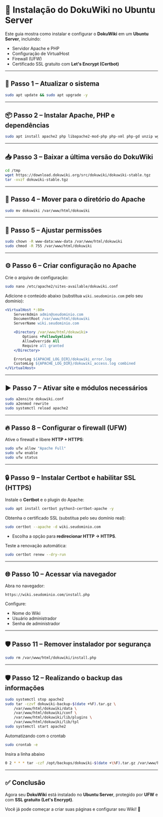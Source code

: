 # 📘 Instalação do DokuWiki no Ubuntu Server

Este guia mostra como instalar e configurar o **DokuWiki** em um **Ubuntu Server**, incluindo:
- Servidor Apache e PHP  
- Configuração de VirtualHost  
- Firewall (UFW)  
- Certificado SSL gratuito com **Let's Encrypt (Certbot)**  

---

## 🚀 Passo 1 – Atualizar o sistema
```bash
sudo apt update && sudo apt upgrade -y
````

---

## 📦 Passo 2 – Instalar Apache, PHP e dependências

```bash
sudo apt install apache2 php libapache2-mod-php php-xml php-gd unzip wget -y
```

---

## 📥 Passo 3 – Baixar a última versão do DokuWiki

```bash
cd /tmp
wget https://download.dokuwiki.org/src/dokuwiki/dokuwiki-stable.tgz
tar -xvzf dokuwiki-stable.tgz
```

---

## 📂 Passo 4 – Mover para o diretório do Apache

```bash
sudo mv dokuwiki /var/www/html/dokuwiki
```

---

## 🔑 Passo 5 – Ajustar permissões

```bash
sudo chown -R www-data:www-data /var/www/html/dokuwiki
sudo chmod -R 755 /var/www/html/dokuwiki
```

---

## ⚙️ Passo 6 – Criar configuração no Apache

Crie o arquivo de configuração:

```bash
sudo nano /etc/apache2/sites-available/dokuwiki.conf
```

Adicione o conteúdo abaixo (substitua `wiki.seudominio.com` pelo seu domínio):

```apache
<VirtualHost *:80>
    ServerAdmin admin@seudominio.com
    DocumentRoot /var/www/html/dokuwiki
    ServerName wiki.seudominio.com

    <Directory /var/www/html/dokuwiki>
        Options +FollowSymlinks
        AllowOverride All
        Require all granted
    </Directory>

    ErrorLog ${APACHE_LOG_DIR}/dokuwiki_error.log
    CustomLog ${APACHE_LOG_DIR}/dokuwiki_access.log combined
</VirtualHost>
```

---

## ▶️ Passo 7 – Ativar site e módulos necessários

```bash
sudo a2ensite dokuwiki.conf
sudo a2enmod rewrite
sudo systemctl reload apache2
```

---

## 🔥 Passo 8 – Configurar o firewall (UFW)

Ative o firewall e libere **HTTP + HTTPS**:

```bash
sudo ufw allow "Apache Full"
sudo ufw enable
sudo ufw status
```

---

## 🔒 Passo 9 – Instalar Certbot e habilitar SSL (HTTPS)

Instale o **Certbot** e o plugin do Apache:

```bash
sudo apt install certbot python3-certbot-apache -y
```

Obtenha o certificado SSL (substitua pelo seu domínio real):

```bash
sudo certbot --apache -d wiki.seudominio.com
```

* Escolha a opção para **redirecionar HTTP → HTTPS**.

Teste a renovação automática:

```bash
sudo certbot renew --dry-run
```

---

## 🌐 Passo 10 – Acessar via navegador

Abra no navegador:

```
https://wiki.seudominio.com/install.php
```

Configure:

* Nome do Wiki
* Usuário administrador
* Senha de administrador

---

## 🛡️ Passo 11 – Remover instalador por segurança

```bash
sudo rm /var/www/html/dokuwiki/install.php
```

---

## 🛡️ Passo 12 – Realizando o backup das informações

```bash
sudo systemctl stop apache2
sudo tar -czvf dokuwiki-backup-$(date +%F).tar.gz \
    /var/www/html/dokuwiki/data \
    /var/www/html/dokuwiki/conf \
    /var/www/html/dokuwiki/lib/plugins \
    /var/www/html/dokuwiki/lib/tpl
sudo systemctl start apache2
```
Automatizando com o crontab
```bash
sudo crontab -e
```
Insira a linha abaixo
```bash
0 2 * * * tar -czf /opt/backups/dokuwiki-$(date +\%F).tar.gz /var/www/html/dokuwiki/data /var/www/html/dokuwiki/conf /var/www/html/dokuwiki/lib/plugins /var/www/html/dokuwiki/lib/tpl
```
---

## ✅ Conclusão

Agora seu **DokuWiki** está instalado no **Ubuntu Server**, protegido por **UFW** e com **SSL gratuito (Let's Encrypt)**.

Você já pode começar a criar suas páginas e configurar seu Wiki! 🚀


